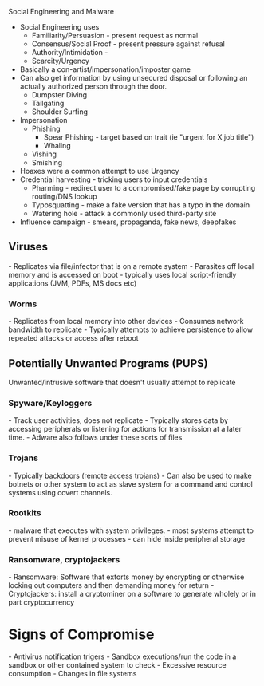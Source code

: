 Social Engineering and Malware
- Social Engineering uses
	- Familiarity/Persuasion - present request as normal
	- Consensus/Social Proof - present pressure against refusal
	- Authority/Intimidation - 
	- Scarcity/Urgency
- Basically a con-artist/impersonation/imposter game
- Can also get information by using unsecured disposal or following an actually authorized person through the door.
	- Dumpster Diving
	- Tailgating
	- Shoulder Surfing
- Impersonation
	- Phishing
		- Spear Phishing - target based on trait (ie "urgent for X job title")
		- Whaling
	- Vishing
	- Smishing
- Hoaxes were a common attempt to use Urgency
- Credential harvesting - tricking users to input credentials
	- Pharming - redirect user to a compromised/fake page by corrupting routing/DNS lookup
	- Typosquatting - make a fake version that has a typo in the domain
	- Watering hole - attack a commonly used third-party site
- Influence campaign - smears, propaganda, fake news, deepfakes
<h2>Viruses</h2>
- Replicates via file/infector that is on a remote system
- Parasites off local memory and is accessed on boot
- typically uses local script-friendly applications (JVM, PDFs, MS docs etc)
<h3>Worms</h3>
- Replicates from local memory into other devices
- Consumes network bandwidth to replicate
- Typically attempts to achieve persistence to allow repeated attacks or access after reboot
<h2>Potentially Unwanted Programs (PUPS)</h2>
Unwanted/intrusive software that doesn't usually attempt to replicate
<h3>Spyware/Keyloggers</h3>
- Track user activities, does not replicate
- Typically stores data by accessing peripherals or listening for actions for transmission at a later time.
- Adware also follows under these sorts of files
<h3>Trojans</h3>
- Typically backdoors (remote access trojans)
- Can also be used to make botnets or other system to act as slave system for a command and control systems using covert channels.
<h3>Rootkits</h3>
- malware that executes with system privileges.
- most systems attempt to prevent misuse of kernel processes
- can hide inside peripheral storage
<h3>Ransomware, cryptojackers</h3>
- Ransomware: Software that extorts money by encrypting or otherwise locking out computers and then demanding money for return
- Cryptojackers: install a cryptominer on a software to generate wholely or in part cryptocurrency
<h1>Signs of Compromise</h1>
- Antivirus notification trigers
- Sandbox executions/run the code in a sandbox or other contained system to check
- Excessive resource consumption
- Changes in file systems